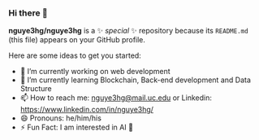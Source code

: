 ### Hi there 👋


**nguye3hg/nguye3hg** is a ✨ _special_ ✨ repository because its `README.md` (this file) appears on your GitHub profile.

Here are some ideas to get you started:

- 🔭 I’m currently working on web development
- 🌱 I’m currently learning Blockchain, Back-end development and Data Structure
- 📫 How to reach me: nguye3hg@mail.uc.edu or Linkedin: https://www.linkedin.com/in/nguye3hg/
- 😄 Pronouns: he/him/his
- ⚡ Fun Fact: I am interested in AI 👾

